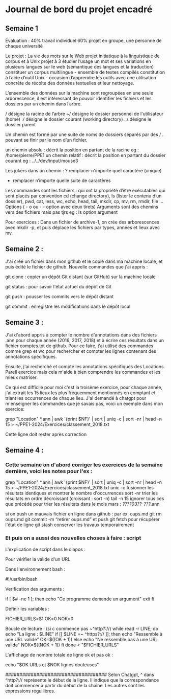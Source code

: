 # Journal de bord du projet encadré
## Semaine 1
Évaluation : 
40% travail individuel
60% projet en groupe, une personne de chaque université

Le projet : La vie des mots sur le Web
projet initiatique à la linguistique de corpus et à Unix
projet à 3
étudier l’usage un mot et ses variations en plusieurs langues sur le web (sémantique des langues et la traduction)
constituer un corpus multilingue - ensemble de textes compilés
constitution à l’aide d’outil Unix - occasion d’apprendre les outils avec une utilisation concrète de récolte des données textuelles et leur nettoyage.

L’ensemble des données sur la machine sont regroupées en une seule arborescence, il est intéressant de pouvoir identifier les fichiers et les dossiers par un chemin dans l’arbre.

/ désigne la racine de l’arbre
~/ désigne le dossier personnel de l'utilisateur (home)
./ désigne le dossier courant (working directory)
../ désigne le dossier parent

Un chemin est formé par une suite de noms de dossiers séparés par des / . pouvant se finir par le nom d’un fichier.

un chemin absolu : décrit la position en partant de la racine
eg : /home/pierre/PPE1
un chemin relatif : décrit la position en partant du dossier courant
eg : ../../dev/input/mouse3

Les jokers
dans un chemin : 
? remplacer n'importe quel caractère (unique) 
* remplacer n’importe quelle suite de caractères

Les commandes sont les fichiers : 
qui ont la propriété d’être exécutables
qui sont placés par convention
cd (change directory), ls (lister le contenu d’un dossier), pwd, cat, less, wc, echo, head, tail, mkdir, cp, mv, rm, rmdir, file …
Options ( - o ou - - option avec deux tirets)
Arguments sont des chemins vers des fichiers mais pas tjrs
eg : ls option argument

Pour exercices : 
Dans un fichier de archive-1, on crée des arborescences avec mkdir -p, et puis déplace les fichiers par types, années et lieux avec mv.

## Semaine 2 : 
J'ai créé un fichier dans mon github et le copié dans ma machine locale, et puis édité le fichier de github.
Nouvelle commandes que j'ai appris : 

git clone : copier un dépôt Git distant (sur GitHub) sur la machine locale

git status : pour savoir l'état actuel du dépôt de Git

git push : pousser les commits vers le dépôt distant

git commit : enregistre les modifications dans le dépôt local

## Semaine 3 : 

J'ai d'abord appris à compter le nombre d'annotations dans des fichiers .ann pour chaque année (2016, 2017, 2018) et à écrire ces résultats dans un fichier comptes.txt de github. Pour ce faire, j'ai utilisé des commandes comme grep et wc pour rechercher et compter les lignes contenant des annotations spécifiques.

Ensuite, j'ai recherché et compté les annotations spécifiques des Locations. Pareil exercice mais cela m'aide à bien comprendre les commandes et les mieux matrîser.

Ce qui est difficile pour moi c'est la troisème exercice, pour chaque année, j'ai extrait les 15 lieux les plus fréquemment mentionnés en comptant et triant les occurrences de chaque lieu. J'ai demandé à chatgpt pour m'enseigner les commandes que je savais pas, voici un exemple dans mon exercice: 

grep "Location" *.ann | awk '{print $NF}' | sort | uniq -c | sort -nr | head -n 15 > ~/PPE1-2024/Exercices/classement_2018.txt


Cette ligne doit rester après correction 

## Semaine 4 :

### Cette semaine on d'abord corriger les exercices de la semaine dernière, voici les notes pour l'ex : 

grep "Location" *.ann | awk '{print $NF}' | sort | uniq -c | sort -nr | head -n 15 > ~/PPE1-2024/Exercices/classement_2018.txt
unic -c fusionner les résultats identiques et montrer le nombre d'occurrences
sort -nr trier les résultats en ordre décroissant (croissant : sort -n)
tail -n 15 ignorer tous ces que précédé
pour trier les résultats dans le mois mars : *????_03_??-???*.ann

si on push un mauvais fichier en ligne dans github : par ex. oups.md
git rm oups.md
git commit -m “retirer oups.md” et push
git fetch pour récupérer l'état de ligne 
git stash conserver les travaux temporairement 

### Et puis on a aussi des nouvelles choses à faire : script

L'explication de script dans le diapos : 

Pour vérifier la valide d'un URL

Dans l'environnement bash : 

#!/usr/bin/bash

Verification des arguments :

if [ $# -ne 1 ]; then
    echo "Ce programme demande un argument"
    exit
fi

Définir les variables : 

FICHIER_URLS=$1
OK=0
NOK=0

Boucle de lecture : 
(si c commence pas ~^http?://)
while read -r LINE; do
    echo "La ligne : $LINE"
    if [[ $LINE =~ ^https?:// ]]; then
        echo "Ressemble à une URL valide"
        OK=$((OK + 1))
    else
        echo "Ne ressemble pas à une URL valide"
        NOK=$((NOK + 1))
    fi
done < "$FICHIER_URLS"

L'affichage de nombre totale de ligne ok et pas ok : 

echo "$OK URLs et $NOK lignes douteuses"

####################################
Selon Chatgpt, ^ dans ^http?:// représente le début de la ligne. Il indique que la correspondance doit commencer à partir du début de la chaîne. Les autres sont les expressions réguilières.